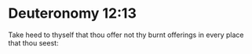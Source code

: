 # Deuteronomy 12:13

Take heed to thyself that thou offer not thy burnt offerings in every place that thou seest: